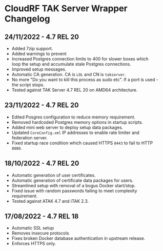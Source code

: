 # CloudRF TAK Server Wrapper Changelog

## 24/11/2022 - 4.7 REL 20

- Added 7zip support.
- Added warnings to prevent 
- Increased Postgres connection limits to 400 for slower boxes which loop the setup and accumulate stale Postgres connections.
- Improved setup messages.
- Automatic CA generation. CA is `LOL` and CN is `takserver`.
- No more "Do you want to kill this process as sudo etc". If a port is used - the script stops.
- Tested against TAK Server 4.7 REL 20 on AMD64 architecture.

## 23/11/2022 - 4.7 REL 20

- Edited Posgres configuration to reduce memory requirement.
- Removed hardcoded Postgres memory options in startup scripts.
- Added mini web server to deploy setup data packages.
- Updated `CoreConfig.xml` IP addresses to enable rate limiter and federation server.
- Fixed startup race condition which caused HTTPS `8443` to fail to HTTP `8080`.

## 18/10/2022 - 4.7 REL 20

- Automatic generation of user certificates.
- Automatic generation of certificate data packages for users.
- Streamlined setup with removal of a bogus Docker start/stop.
- Fixed issue with random passwords failing to meet complexity requirement.
- Tested against ATAK 4.7 and iTAK 2.3.

## 17/08/2022 - 4.7 REL 18

- Automatic SSL setup
- Removes insecure protocols
- Fixes broken Docker database authentication in upstream release.
- Enforces HTTPS only.
